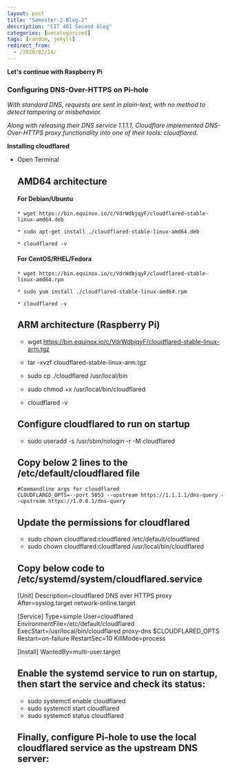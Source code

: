```yaml
---
layout: post
title: "Semester-2-Blog-2"
description: "CIT 481 Second blog"
categories: [uncategorized]
tags: [random, jekyll]
redirect_from:
  - /2020/02/14/
---
```

__Let's continue with Raspberry Pi__

### Configuring DNS-Over-HTTPS on Pi-hole

*With standard DNS, requests are sent in plain-text, with no method to detect tampering or misbehavior.*

*Along with releasing their DNS service 1.1.1.1, Cloudflare implemented DNS-Over-HTTPS proxy functionality into one of their tools: cloudflared.*

__Installing cloudflared__

  * Open Terminal

    ## AMD64 architecture

      #### For Debian/Ubuntu

        * wget https://bin.equinox.io/c/VdrWdbjqyF/cloudflared-stable-linux-amd64.deb

        * sudo apt-get install ./cloudflared-stable-linux-amd64.deb
      
        * cloudflared -v

      #### For CentOS/RHEL/Fedora

        * wget https://bin.equinox.io/c/VdrWdbjqyF/cloudflared-stable-linux-amd64.rpm

        * sudo yum install ./cloudflared-stable-linux-amd64.rpm

        * cloudflared -v
    ## ARM architecture (Raspberry Pi)

      * wget https://bin.equinox.io/c/VdrWdbjqyF/cloudflared-stable-linux-arm.tgz

      * tar -xvzf cloudflared-stable-linux-arm.tgz

      * sudo cp ./cloudflared /usr/local/bin

      * sudo chmod +x /usr/local/bin/cloudflared

      * cloudflared -v

    ## Configure cloudflared to run on startup

      * sudo useradd -s /usr/sbin/nologin -r -M cloudflared

      ## Copy below 2 lines to the /etc/default/cloudflared file

        #Commandline args for cloudflared
        CLOUDFLARED_OPTS=--port 5053 --upstream https://1.1.1.1/dns-query --upstream https://1.0.0.1/dns-query
    
    ## Update the permissions for cloudflared

      * sudo chown cloudflared:cloudflared /etc/default/cloudflared
      * sudo chown cloudflared:cloudflared /usr/local/bin/cloudflared

    ## Copy below code to /etc/systemd/system/cloudflared.service

      [Unit]
      Description=cloudflared DNS over HTTPS proxy
      After=syslog.target network-online.target

      [Service]
      Type=simple
      User=cloudflared
      EnvironmentFile=/etc/default/cloudflared
      ExecStart=/usr/local/bin/cloudflared proxy-dns $CLOUDFLARED_OPTS
      Restart=on-failure
      RestartSec=10
      KillMode=process

      [Install]
      WantedBy=multi-user.target

    ## Enable the systemd service to run on startup, then start the service and check its status:

      * sudo systemctl enable cloudflared
      * sudo systemctl start cloudflared
      * sudo systemctl status cloudflared  

    ## Finally, configure Pi-hole to use the local cloudflared service as the upstream DNS server:



